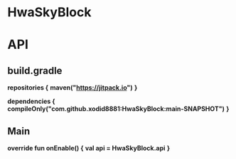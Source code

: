 # HwaSkyBlock

# API

## build.gradle

**repositories {**
    **maven("https://jitpack.io")**
**}**

**dependencies {**
    **compileOnly("com.github.xodid8881:HwaSkyBlock:main-SNAPSHOT")**
**}**


## Main

**override fun onEnable() {**
    **val api = HwaSkyBlock.api**
**}**
